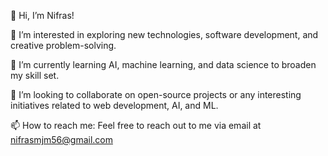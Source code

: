 👋 Hi, I’m Nifras!

👀 I’m interested in exploring new technologies, software development, and creative problem-solving.

🌱 I’m currently learning AI, machine learning, and data science to broaden my skill set.

💞️ I’m looking to collaborate on open-source projects or any interesting initiatives related to web development, AI, and ML.

📫 How to reach me: Feel free to reach out to me via email at nifrasmjm56@gmail.com
<!---
Nifras365/Nifras365 is a ✨ special ✨ repository because its `README.md` (this file) appears on your GitHub profile.
You can click the Preview link to take a look at your changes.
--->
